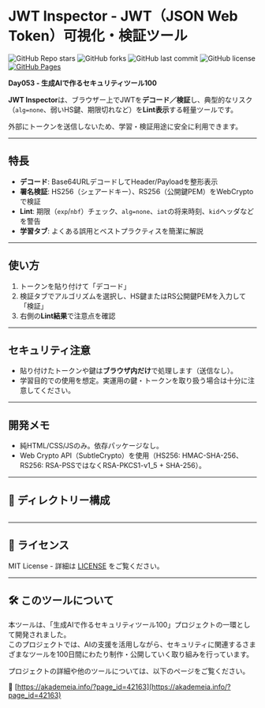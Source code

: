 <!--
---
title: JWT Inspector
category: web-security
difficulty: 2
description: Decode and verify JWTs (HS256/RS256) in-browser, with security lint hints.
tags: [jwt, websecurity, crypto, education]
demo: https://ipusiron.github.io/jwt-inspector/
---
-->

# JWT Inspector - JWT（JSON Web Token）可視化・検証ツール

![GitHub Repo stars](https://img.shields.io/github/stars/ipusiron/jwt-inspector?style=social)
![GitHub forks](https://img.shields.io/github/forks/ipusiron/jwt-inspector?style=social)
![GitHub last commit](https://img.shields.io/github/last-commit/ipusiron/jwt-inspector)
![GitHub license](https://img.shields.io/github/license/ipusiron/jwt-inspector)
[![GitHub Pages](https://img.shields.io/badge/demo-GitHub%20Pages-blue?logo=github)](https://ipusiron.github.io/jwt-inspector/)

**Day053 - 生成AIで作るセキュリティツール100**

**JWT Inspector**は、ブラウザー上でJWTを**デコード／検証**し、典型的なリスク（`alg=none`、弱いHS鍵、期限切れなど）を**Lint表示**する軽量ツールです。

外部にトークンを送信しないため、学習・検証用途に安全に利用できます。

---

## 特長

- **デコード**: Base64URLデコードしてHeader/Payloadを整形表示
- **署名検証**: HS256（シェアードキー）、RS256（公開鍵PEM）をWebCryptoで検証
- **Lint**: 期限（`exp`/`nbf`）チェック、`alg=none`、`iat`の将来時刻、`kid`ヘッダなどを警告
- **学習タブ**: よくある誤用とベストプラクティスを簡潔に解説

---

## 使い方

1. トークンを貼り付けて「デコード」  
2. 検証タブでアルゴリズムを選択し、HS鍵またはRS公開鍵PEMを入力して「検証」  
3. 右側の**Lint結果**で注意点を確認

---

## セキュリティ注意

- 貼り付けたトークンや鍵は**ブラウザ内だけ**で処理します（送信なし）。
- 学習目的での使用を想定。実運用の鍵・トークンを取り扱う場合は十分に注意してください。

---

## 開発メモ

- 純HTML/CSS/JSのみ。依存パッケージなし。
- Web Crypto API（SubtleCrypto）を使用（HS256: HMAC-SHA-256、RS256: RSA-PSSではなくRSA-PKCS1-v1_5 + SHA-256）。

---

## 📁 ディレクトリー構成

```
```

---

## 📄 ライセンス

MIT License - 詳細は [LICENSE](LICENSE) をご覧ください。

---

## 🛠 このツールについて

本ツールは、「生成AIで作るセキュリティツール100」プロジェクトの一環として開発されました。  
このプロジェクトでは、AIの支援を活用しながら、セキュリティに関連するさまざまなツールを100日間にわたり制作・公開していく取り組みを行っています。

プロジェクトの詳細や他のツールについては、以下のページをご覧ください。  

🔗 [https://akademeia.info/?page_id=42163](https://akademeia.info/?page_id=42163)